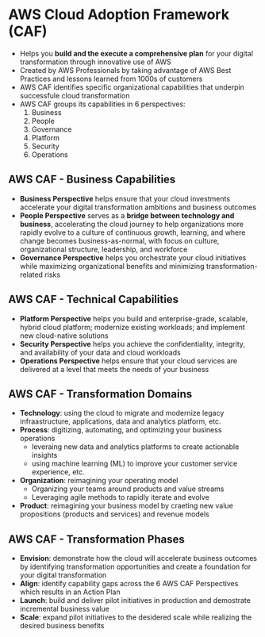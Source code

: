 # AWS Cloud Adoption Framework (CAF)

- Helps you **build and the execute a comprehensive plan** for your digital transformation through innovative use of AWS
- Created by AWS Professionals by taking advantage of AWS Best Practices and lessons learned from 1000s of customers
- AWS CAF identifies specific organizational capabilities that underpin successfule cloud transformation
- AWS CAF groups its capabilities in 6 perspectives:
    1. Business
    2. People
    3. Governance
    4. Platform
    5. Security
    6. Operations

## AWS CAF - Business Capabilities

- **Business Perspective** helps ensure that your cloud investments accelerate your digital transformation ambitions and business outcomes
- **People Perspective** serves as a **bridge between technology and business**, accelerating the cloud journey to help organizations more rapidly evolve to a culture of continuous growth, learning, and where change becomes business-as-normal, with focus on culture, organizational structure, leadership, and workforce
- **Governance Perspective** helps you orchestrate your cloud initiatives while maximizing organizational benefits and minimizing transformation-related risks

## AWS CAF - Technical Capabilities

- **Platform Perspective** helps you build and enterprise-grade, scalable, hybrid cloud platform; modernize existing workloads; and implement new cloud-native solutions
- **Security Perspective** helps you achieve the confidentiality, integrity, and availability of your data and cloud workloads
- **Operations Perspective** helps ensure that your cloud services are delivered at a level that meets the needs of your business

## AWS CAF - Transformation Domains

- **Technology**: using the cloud to migrate and modernize legacy infraastructure, applications, data and analytics platform, etc.
- **Process**: digitizing, automating, and optimizing your business operations
    - leveraing new data and analytics platforms to create actionable insights
    - using machine learning (ML) to improve your customer service experience, etc.
- **Organization**: reimagining your operating model
    - Organizing your teams around products and value streams
    - Leveraging agile methods to rapidly iterate and evolve
- **Product**: reimagining your business model by craeting new value propositions (products and services) and revenue models

## AWS CAF - Transformation Phases

- **Envision**: demonstrate how the cloud will accelerate business outcomes by identifying transformation opportunities and create a foundation for your digital transformation
- **Align**: identify capability gaps across the 6 AWS CAF Perspectives which results in an Action Plan
- **Launch**: build and deliver pilot initiatives in production and demostrate incremental business value
- **Scale**: expand pilot initiatives to the desidered scale while realizing the desired business benefits